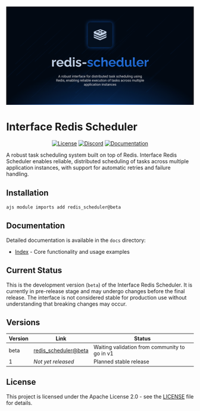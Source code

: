 ![Redis Scheduler](.github/social-card.png)

# Interface Redis Scheduler

<div align="center">
<a href="./LICENSE"><img alt="License" src="https://img.shields.io/badge/License-Apache_2.0-blue.svg?style=for-the-badge&labelColor=000000"></a>
<a href="https://discord.gg/sjK28QHrA7"><img src="https://img.shields.io/badge/Discord-18181B?logo=discord&style=for-the-badge&color=000000" alt="Discord"></a>
<a href="./docs/1.index.md"><img src="https://img.shields.io/badge/Docs-18181B?style=for-the-badge&color=000000" alt="Documentation"></a>
</div>

A robust task scheduling system built on top of Redis. Interface Redis Scheduler enables reliable, distributed scheduling of tasks across multiple application instances, with support for automatic retries and failure handling.

## Installation

```bash
ajs module imports add redis_scheduler@beta
```

## Documentation

Detailed documentation is available in the `docs` directory:

- [Index](./docs/1.index.md) - Core functionality and usage examples

## Current Status

This is the development version (`beta`) of the Interface Redis Scheduler. It is currently in pre-release stage and may undergo changes before the final release. The interface is not considered stable for production use without understanding that breaking changes may occur.

## Versions

| Version | Link                                                                                                             | Status                                        |
| ------- | ---------------------------------------------------------------------------------------------------------------- | --------------------------------------------- |
| beta    | [redis_scheduler@beta](https://github.com/AntelopeJS/redis/tree/main/output/redis_scheduler/beta.d.ts) | Waiting validation from community to go in v1 |
| 1       | _Not yet released_                                                                                               | Planned stable release                        |

## License

This project is licensed under the Apache License 2.0 - see the [LICENSE](LICENSE) file for details.
